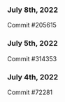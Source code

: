 ### July 8th, 2022

Commit #205615

### July 5th, 2022

Commit #314353


### July 4th, 2022

Commit #72281
